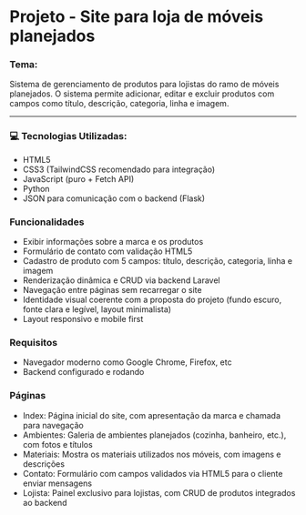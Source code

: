 # Projeto - Site para loja de móveis planejados

### Tema:
Sistema de gerenciamento de produtos para lojistas do ramo de móveis planejados. O sistema permite adicionar, editar e excluir produtos com campos como título, descrição, categoria, linha e imagem.

---

### :computer: Tecnologias Utilizadas:

- HTML5
- CSS3 (TailwindCSS recomendado para integração)
- JavaScript (puro + Fetch API)
- Python
- JSON para comunicação com o backend (Flask)

### Funcionalidades

- Exibir informações sobre a marca e os produtos
- Formulário de contato com validação HTML5
- Cadastro de produto com 5 campos: título, descrição, categoria, linha e imagem
- Renderização dinâmica e CRUD via backend Laravel
- Navegação entre páginas sem recarregar o site
- Identidade visual coerente com a proposta do projeto (fundo escuro, fonte clara e legível, layout minimalista)
- Layout responsivo e mobile first

### Requisitos

- Navegador moderno como Google Chrome, Firefox, etc
- Backend configurado e rodando

### Páginas

- Index: Página inicial do site, com apresentação da marca e chamada para navegação
- Ambientes: Galeria de ambientes planejados (cozinha, banheiro, etc.), com fotos e títulos
- Materiais: Mostra os materiais utilizados nos móveis, com imagens e descrições
- Contato: Formulário com campos validados via HTML5 para o cliente enviar mensagens
- Lojista: Painel exclusivo para lojistas, com CRUD de produtos integrados ao backend


